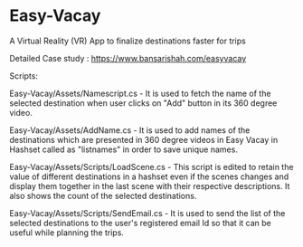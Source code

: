 # Easy-Vacay
A Virtual Reality (VR) App to finalize destinations faster for trips

Detailed Case study : https://www.bansarishah.com/easyvacay

Scripts:

Easy-Vacay/Assets/Namescript.cs - It is used to fetch the name of the selected destination when user clicks on "Add" button in its 360 degree video. 

Easy-Vacay/Assets/AddName.cs - It is used to add names of the destinations which are presented in 360 degree videos in Easy Vacay in Hashset called as "listnames" in order to save unique names.

Easy-Vacay/Assets/Scripts/LoadScene.cs - This script is edited to retain the value of different destinations in a hashset even if the scenes changes and display them together in the last scene with their respective descriptions. It also shows the count of the selected destinations. 

Easy-Vacay/Assets/Scripts/SendEmail.cs - It is used to send the list of the selected destinations to the user's registered email Id so that it can be useful while planning the trips.
